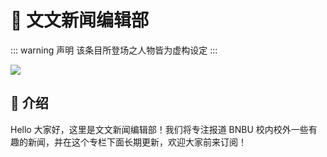 # 📰 文文新闻编辑部

::: warning 声明
该条目所登场之人物皆为虚构设定
:::


![](https://cdn.jsdelivr.net/gh/PhoenixTechProject/HandbookPicBed/pic/news.jpg)

## 📸 介绍

Hello 大家好，这里是文文新闻编辑部！我们将专注报道 BNBU 校内校外一些有趣的新闻，并在这个专栏下面长期更新，欢迎大家前来订阅！

